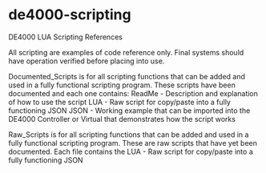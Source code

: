# de4000-scripting
DE4000 LUA Scripting References

All scripting are examples of code reference only. Final systems should have operation verified before placing into use.

Documented_Scripts is for all scripting functions that can be added and used in a fully functional scripting program.
These scripts have been documented and each one contains:
  ReadMe - Description and explanation of how to use the script
  LUA - Raw script for copy/paste into a fully functioning JSON
  JSON - Working example that can be imported into the DE4000 Controller or Virtual that demonstrates how the script works

Raw_Scripts is for all scripting functions that can be added and used in a fully functional scripting program.
These are raw scripts that have yet been documented. 
Each file contains the LUA - Raw script for copy/paste into a fully functioning JSON
